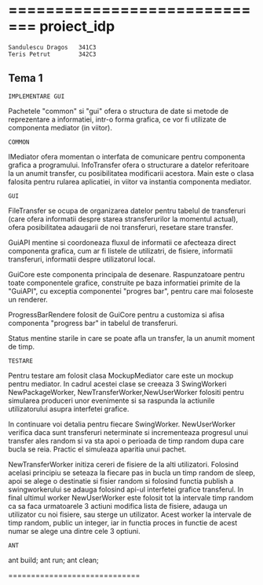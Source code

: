 =============================
proiect_idp
=============================

	Sandulescu Dragos	341C3
	Teris Petrut		342C3

Tema 1
-----------------------------


	IMPLEMENTARE GUI

Pachetele "common" si "gui" ofera o structura de date si metode de 
reprezentare a informatiei, intr-o forma grafica, ce vor fi utilizate de
componenta mediator (in viitor).


	COMMON

IMediator ofera momentan o interfata de comunicare pentru componenta grafica
a programului.
InfoTransfer ofera o structurare a datelor referitoare la un anumit transfer,
cu posibilitatea modificarii acestora.
Main este o clasa falosita pentru rularea aplicatiei, in viitor va instantia
componenta mediator.


	GUI

FileTransfer se ocupa de organizarea datelor pentru tabelul de transferuri
(care ofera informatii despre starea stransferurilor la momentul actual),
ofera posibilitatea adaugarii de noi transferuri, resetare stare transfer.
	
GuiAPI mentine si coordoneaza fluxul de informatii ce afecteaza direct
componenta grafica, cum ar fi listele de utilizatri, de fisiere, informatii
transferuri, informatii despre utilizatorul local.
	
GuiCore este componenta principala de desenare. Raspunzatoare pentru toate
componentele grafice, construite pe baza informatiei primite de la "GuiAPI",
cu exceptia componentei "progres bar", pentru care mai foloseste un renderer.
	
ProgressBarRendere folosit de GuiCore pentru a customiza si afisa
componenta "progress bar" in tabelul de transferuri.
	
Status mentine starile in care se poate afla un transfer, la un anumit
moment de timp.


	TESTARE

Pentru testare am folosit clasa MockupMediator care este un mockup pentru
mediator. In cadrul acestei clase se creeaza 3 SwingWorkeri NewPackageWorker,
NewTransferWorker,NewUserWorker folositi pentru simularea produceri unor
evenimente si sa raspunda la actiunile  utilizatorului asupra interfetei
grafice.

In continuare voi detalia pentru fiecare SwingWorker.
NewUserWorker  verifica daca sunt transferuri neterminate si incrementeaza
progresul unui transfer ales random si va sta apoi o perioada de timp random
dupa care bucla se reia. Practic el simuleaza aparitia unui pachet. 

NewTransferWorker initiza cereri de fisiere de la alti utilizatori.
Folosind acelasi principiu se seteaza la fiecare pas in bucla un timp random de
sleep,  apoi se alege o destinatie si fisier random si folosind functia publish
a swingworkerului se adauga folosind api-ul interfetei grafice transferul. In
final ultimul worker  NewUserWorker este folosit tot la intervale timp random 
ca sa faca urmatoarele 3 actiuni modifica lista de fisiere, adauga un 
utilizator cu noi  fisiere, sau sterge un utilizator. Acest worker la intervale
de timp random, public un integer, iar in functia proces in functie de acest
numar  se alege una dintre cele 3 optiuni.

	ANT

ant build;
ant run;
ant clean;

=============================





